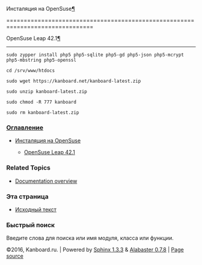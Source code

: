 Инсталяция на OpenSuse[¶](#installation-on-opensuse "Ссылка на этот заголовок")

===============================================================================



OpenSuse Leap 42.1[¶](#opensuse-leap-42-1 "Ссылка на этот заголовок")

---------------------------------------------------------------------



    sudo zypper install php5 php5-sqlite php5-gd php5-json php5-mcrypt php5-mbstring php5-openssl

    cd /srv/www/htdocs

    sudo wget https://kanboard.net/kanboard-latest.zip

    sudo unzip kanboard-latest.zip

    sudo chmod -R 777 kanboard

    sudo rm kanboard-latest.zip



### [Оглавление](index.markdown)



-   [Инсталяция на OpenSuse](#)

    -   [OpenSuse Leap 42.1](#opensuse-leap-42-1)



### Related Topics



-   [Documentation overview](index.markdown)



### Эта страница



-   [Исходный текст](_sources/suse-installation.txt)



### Быстрый поиск



Введите слова для поиска или имя модуля, класса или функции.



©2016, Kanboard.ru. | Powered by [Sphinx 1.3.3](http://sphinx-doc.org/) & [Alabaster 0.7.8](https://github.com/bitprophet/alabaster) | [Page source](_sources/suse-installation.txt)

